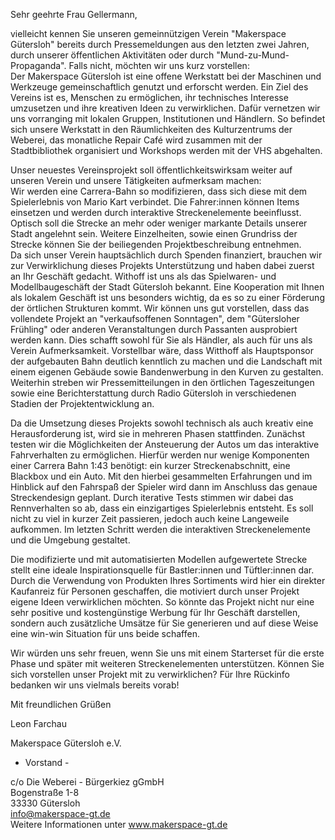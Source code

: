 Sehr geehrte Frau Gellermann,

vielleicht kennen Sie unseren gemeinnützigen Verein "Makerspace Gütersloh" bereits durch Pressemeldungen aus den letzten zwei Jahren, durch unserer öffentlichen Aktivitäten oder durch "Mund-zu-Mund-Propaganda". Falls nicht, möchten wir uns kurz vorstellen:  
Der Makerspace Gütersloh ist eine offene Werkstatt bei der Maschinen und Werkzeuge gemeinschaftlich genutzt und erforscht werden. Ein Ziel des Vereins ist es, Menschen zu ermöglichen, ihr technisches Interesse umzusetzen und ihre kreativen Ideen zu verwirklichen. Dafür vernetzen wir uns vorranging mit lokalen Gruppen, Institutionen und Händlern. So befindet sich unsere Werkstatt in den Räumlichkeiten des Kulturzentrums der Weberei, das monatliche Repair Café wird zusammen mit der Stadtbibliothek organisiert und Workshops werden mit der VHS abgehalten.

Unser neuestes Vereinsprojekt soll öffentlichkeitswirksam weiter auf unseren Verein und unsere Tätigkeiten aufmerksam machen:  
Wir werden eine Carrera-Bahn so modifizieren, dass sich diese mit dem Spielerlebnis von Mario Kart verbindet. Die Fahrer:innen können Items einsetzen und werden durch interaktive Streckenelemente beeinflusst. Optisch soll die Strecke an mehr oder weniger markante Details unserer Stadt angelehnt sein. Weitere Einzelheiten, sowie einen Grundriss der Strecke können Sie der beiliegenden Projektbeschreibung entnehmen.  
Da sich unser Verein hauptsächlich durch Spenden finanziert, brauchen wir zur Verwirklichung dieses Projekts Unterstützung und haben dabei zuerst an Ihr Geschäft gedacht. Withoff ist uns als das Spielwaren- und Modellbaugeschäft der Stadt Gütersloh bekannt. Eine Kooperation mit Ihnen als lokalem Geschäft ist uns besonders wichtig, da es so zu einer Förderung der örtlichen Strukturen kommt.
Wir können uns gut vorstellen, dass das vollendete Projekt an "verkaufsoffenen Sonntagen", dem "Gütersloher Frühling" oder anderen Veranstaltungen durch Passanten ausprobiert werden kann. Dies schafft sowohl für Sie als Händler, als auch für uns als Verein Aufmerksamkeit. Vorstellbar wäre, dass Witthoff als Hauptsponsor der aufgebauten Bahn deutlich kenntlich zu machen und die Landschaft mit einem eigenen Gebäude sowie Bandenwerbung in den Kurven zu gestalten. Weiterhin streben wir Pressemitteilungen in den örtlichen Tageszeitungen sowie eine Berichterstattung durch Radio Gütersloh in verschiedenen Stadien der Projektentwicklung an.

Da die Umsetzung dieses Projekts sowohl technisch als auch kreativ eine Herausforderung ist, wird sie in mehreren Phasen stattfinden. 
Zunächst testen wir die Möglichkeiten der Ansteuerung der Autos um das interaktive Fahrverhalten zu ermöglichen. Hierfür werden nur wenige Komponenten einer Carrera Bahn 1:43 benötigt: ein kurzer Streckenabschnitt, eine Blackbox und ein Auto. Mit den hierbei gesammelten Erfahrungen und im Hinblick auf den Fahrspaß der Spieler wird dann im Anschluss das genaue Streckendesign geplant.
Durch iterative Tests stimmen wir dabei das Rennverhalten so ab, dass ein einzigartiges Spielerlebnis entsteht. Es soll nicht zu viel in kurzer Zeit passieren, jedoch auch keine Langeweile aufkommen.
Im letzten Schritt werden die interaktiven Streckenelemente und die Umgebung gestaltet.

Die modifizierte und mit automatisierten Modellen aufgewertete Strecke stellt eine ideale Inspirationsquelle für Bastler:innen und Tüftler:innen dar. Durch die Verwendung von Produkten Ihres Sortiments wird hier ein direkter Kaufanreiz für Personen geschaffen, die motiviert durch unser Projekt eigene Ideen verwirklichen möchten. 
So könnte das Projekt nicht nur eine sehr positive und kostengünstige Werbung für Ihr Geschäft darstellen, sondern auch zusätzliche Umsätze für Sie generieren und auf diese Weise eine win-win Situation für uns beide schaffen.

Wir würden uns sehr freuen, wenn Sie uns mit einem Starterset für die erste Phase und später mit weiteren Streckenelementen unterstützen. Können Sie sich vorstellen unser Projekt mit zu verwirklichen?
Für Ihre Rückinfo bedanken wir uns vielmals bereits vorab!

Mit freundlichen Grüßen

Leon Farchau

Makerspace Gütersloh e.V.  
- Vorstand -

c/o Die Weberei - Bürgerkiez gGmbH  
Bogenstraße 1-8  
33330 Gütersloh  
info@makerspace-gt.de  
Weitere Informationen unter www.makerspace-gt.de
